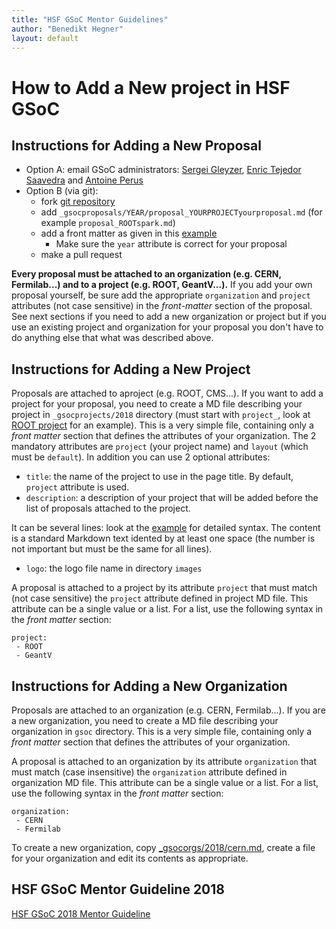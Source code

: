 ```yaml
---
title: "HSF GSoC Mentor Guidelines"
author: "Benedikt Hegner"
layout: default
---
```


# How to Add a New project in HSF GSoC

## Instructions for Adding a New Proposal

 * Option A: email GSoC administrators: [Sergei Gleyzer](mailto:sergei@cern.ch), [Enric Tejedor Saavedra](mailto:etejedor@cern.ch) and [Antoine Perus](mailto:perus@lal.in2p3.fr) 
 * Option B (via git): 
   * fork [git repository](https://github.com/HSF/hep-sf.github.io) 
   * add `_gsocproposals/YEAR/proposal_YOURPROJECTyourproposal.md` (for example `proposal_ROOTspark.md`)
   * add a front matter as given in this
   [example](https://raw.githubusercontent.com/hep-sf/hep-sf.github.io/master/_gsocprojects/2018/project_ROOT.md)
      * Make sure the `year` attribute is correct for your proposal
   * make a pull request

**Every proposal must be attached to an organization (e.g. CERN, Fermilab...) and to a project (e.g. ROOT, GeantV...).** If you add your own proposal yourself, be sure add the appropriate `organization` and `project` attributes (not case sensitive) in the *front-matter* section of the proposal. See next sections if you need to add a new organization or project but if you use an existing project and organization for your proposal you don't have to do anything else that what was described above.
   
## Instructions for Adding a New Project

Proposals are attached to aproject (e.g. ROOT, CMS...). If you want to add a project for your proposal, you need to create 
a MD file describing your project in `_gsocprojects/2018` directory (must start with `project_`,
look at [ROOT project](https://raw.githubusercontent.com/HSF/hep-sf.github.io/master/_gsocprojects/2018/project_ROOT.md) for an example).
This is a very simple file, containing only a *front matter* section that defines the attributes of
your organization. The 2 mandatory attributes are `project` (your project name) and `layout` (which must be `default`).
In addition you can use 2 optional attributes:

* `title`: the name of the project to use in the page title. By default, `project` attribute is used.
* `description`: a description of your project that will be added before the list of proposals attached to the project.

It can be several lines: look at the [example](https://raw.githubusercontent.com/hep-sf/hep-sf.github.io/master/_gsocprojects/2018/project_SixTrack.md)
for detailed syntax. The content is a standard Markdown text idented by at least one space (the number is not important
but must be the same for all lines).

* `logo`: the logo file name in directory `images`

A proposal is attached to a project by its attribute `project` that must match (not case sensitive) the `project`
attribute defined in project MD file. This attribute can be a single value or a list. For a list, use the following
syntax in the *front matter* section:

```
project:
 - ROOT
 - GeantV
```

## Instructions for Adding a New Organization

Proposals are attached to an organization (e.g. CERN, Fermilab...). If you are a new organization, you need to create 
a MD file describing your organization in `gsoc` directory. This is a very simple file, containing only a
*front matter* section that defines the attributes of your organization.

A proposal is attached to an organization by its attribute `organization` that must match (case insensitive) the
`organization` attribute defined in organization MD file. This attribute can be a single value or a list. For a
list, use the following syntax in the *front matter* section:

```
organization:
 - CERN
 - Fermilab
```

To create a new organization, copy
[_gsocorgs/2018/cern.md](https://raw.githubusercontent.com/hep-sf/hep-sf.github.io/master/_gsocorgs/2018/cern.md),
create a file for your organization and edit its contents as appropriate.


## HSF GSoC Mentor Guideline 2018

[HSF GSoC 2018 Mentor Guideline](https://docs.google.com/document/d/e/2PACX-1vRVbQK4DOWRU5869oCaXN1PDhZDp4bBl0Oxn_PjF_jZYFWNXpe5zBzsv3FRhIEm6qAFUkUrPWt8jG1n/pub)


